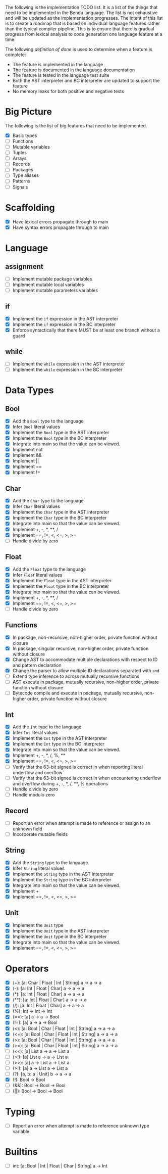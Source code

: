 The following is the implementation TODO list. It is a list of the things that
need to be implemented in the Bendu language. The list is not exhaustive and
will be updated as the implementation progresses. The intent of this list is to
create a roadmap that is based on individual language features rather than the
typical compiler pipeline. This is to ensure that there is gradual progress from
lexical analysis to code generation one language feature at a time.

The following _definition of done_ is used to determine when a feature is
complete:

- The feature is implemented in the language
- The feature is documented in the language documentation
- The feature is tested in the language test suite
- Both the AST interpreter and BC interpreter are updated to support the feature
- No memory leaks for both positive and negative tests

# Big Picture

The following is the list of big features that need to be implemented.

- [x] Basic types
- [ ] Functions
- [ ] Mutable variables
- [ ] Tuples
- [ ] Arrays
- [ ] Records
- [ ] Packages
- [ ] Type aliases
- [ ] Patterns
- [ ] Signals

# Scaffolding

- [x] Have lexical errors propagate through to main
- [x] Have syntax errors propagate through to main

# Language

## assignment

- [ ] Implement mutable package variables
- [ ] Implement mutable local variables
- [ ] Implement mutable parameters variables

## if

- [x] Implement the `if` expression in the AST interpreter
- [x] Implement the `if` expression in the BC interpreter
- [x] Enforce syntactically that there MUST be at least one branch without a
      guard

## while

- [ ] Implement the `while` expression in the AST interpreter
- [ ] Implement the `while` expression in the BC interpreter

# Data Types

## Bool

- [x] Add the `Bool` type to the language
- [x] Infer `Bool` literal values
- [x] Implement the `Bool` type in the AST interpreter
- [x] Implement the `Bool` type in the BC interpreter
- [x] Integrate into main so that the value can be viewed.
- [x] Implement not
- [x] Implement &&
- [x] Implement ||
- [x] Implement ==
- [x] Implement !=

## Char

- [x] Add the `Char` type to the language
- [x] Infer `Char` literal values
- [x] Implement the `Char` type in the AST interpreter
- [x] Implement the `Char` type in the BC interpreter
- [x] Integrate into main so that the value can be viewed.
- [x] Implement +, -, *, **, /
- [x] Implement ==, !=, <, <=, >, >=
- [ ] Handle divide by zero

## Float

- [x] Add the `Float` type to the language
- [x] Infer `Float` literal values
- [x] Implement the `Float` type in the AST interpreter
- [x] Implement the `Float` type in the BC interpreter
- [x] Integrate into main so that the value can be viewed.
- [x] Implement +, -, *, **, /
- [x] Implement ==, !=, <, <=, >, >=
- [ ] Handle divide by zero

## Functions

- [x] In package, non-recursive, non-higher order, private function without
      closure
- [x] In package, singular recursive, non-higher order, private function without
      closure
- [x] Change AST to accommodate multiple declarations with respect to ID and
      pattern declaration
- [x] Change the parser to allow multiple ID declarations separated with `and`
- [ ] Extend type inference to across mutually recursive functions
- [ ] AST execute in package, mutually recursive, non-higher order, private
      function without closure
- [ ] Bytecode compile and execute in package, mutually recursive, non-higher
      order, private function without closure

## Int

- [x] Add the `Int` type to the language
- [x] Infer `Int` literal values
- [x] Implement the `Int` type in the AST interpreter
- [x] Implement the `Int` type in the BC interpreter
- [x] Integrate into main so that the value can be viewed.
- [x] Implement +, -, *, /, %, **
- [x] Implement ==, !=, <, <=, >, >=
- [ ] Verify that the 63-bit signed is correct in when reporting literal
      underflow and overflow
- [ ] Verify that the 63-bit signed is correct in when encountering underflow
      and overflow during +, -, *, /, **, % operations
- [ ] Handle divide by zero
- [ ] Handle modulo zero

## Record

- [ ] Report an error when attempt is made to reference or assign to an unknown
      field
- [ ] Incorporate mutable fields

## String

- [x] Add the `String` type to the language
- [x] Infer `String` literal values
- [x] Implement the `String` type in the AST interpreter
- [x] Implement the `String` type in the BC interpreter
- [x] Integrate into main so that the value can be viewed.
- [x] Implement +
- [x] Implement ==, !=, <, <=, >, >=

## Unit

- [x] Implement the `Unit` type
- [x] Implement the `Unit` type in the AST interpreter
- [x] Implement the `Unit` type in the BC interpreter
- [x] Integrate into main so that the value can be viewed.
- [x] Implement ==, !=, <, <=, >, >=

# Operators

- [x] (+): [a: Char | Float | Int | String] a -> a -> a
- [x] (-): [a: Int | Float | Char] a -> a -> a
- [x] (*): [a: Int | Float | Char] a -> a -> a
- [x] (**): [a: Int | Float | Char] a -> a -> a
- [x] (/): [a: Int | Float | Char] a -> a -> a
- [x] (%): Int -> Int -> Int
- [x] (==): [a] a -> a -> Bool
- [x] (!=): [a] a -> a -> Bool
- [x] (<): [a: Bool | Char | Float | Int | String] a -> a -> a
- [x] (<=): [a: Bool | Char | Float | Int | String] a -> a -> a
- [x] (>): [a: Bool | Char | Float | Int | String] a -> a -> a
- [x] (>=): [a: Bool | Char | Float | Int | String] a -> a -> a
- [ ] (<<): [a] List a -> a -> List a
- [ ] (<!): [a] List a -> a -> List a
- [ ] (>>): [a] a -> List a -> List a
- [ ] (>!): [a] a -> List a -> List a
- [ ] (?): [a, b: a | Unit] b -> a -> a
- [x] (!): Bool -> Bool
- [ ] (&&): Bool -> Bool -> Bool
- [ ] (||): Bool -> Bool -> Bool

# Typing

- [ ] Report an error when attempt is made to reference unknown type variable

# Builtins

- [ ] int: [a: Bool | Int | Float | Char | String] a -> Int
